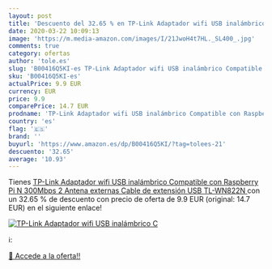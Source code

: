 ```yaml
---
layout: post
title: 'Descuento del 32.65 % en TP-Link Adaptador wifi USB inalámbrico C'
date: 2020-03-22 10:09:13
image: 'https://m.media-amazon.com/images/I/21JwoH4t7HL._SL400_.jpg'
comments: true
category: ofertas
author: 'tole.es'
slug: 'B00416Q5KI-es TP-Link Adaptador wifi USB inalámbrico Compatible con...'
sku: 'B00416Q5KI-es'
actualPrice: 9.9 EUR
currency: EUR
price: 9.9
comparePrice: 14.7 EUR
prodname: 'TP-Link Adaptador wifi USB inalámbrico Compatible con Raspberry Pi  N 300Mbps  2 Antena externas  Cable de extensión USB  TL-WN822N '
country: 'es'
flag: '🇪🇸'
brand: ''
buyurl: 'https://www.amazon.es/dp/B00416Q5KI/?tag=tolees-21'
descuento: '32.65'
average: '10.93'
---
```


Tienes [TP-Link Adaptador wifi USB inalámbrico Compatible con Raspberry Pi  N 300Mbps  2 Antena externas  Cable de extensión USB  TL-WN822N ](https://www.amazon.es/dp/B00416Q5KI/?tag=tolees-21) con un 32.65 % de descuento con precio de oferta de 9.9 EUR (original: 14.7 EUR) en el siguiente enlace!

[![TP-Link Adaptador wifi USB inalámbrico C](https://m.media-amazon.com/images/I/21JwoH4t7HL._SL400_.jpg)](https://www.amazon.es/dp/B00416Q5KI/?tag=tolees-21)

ℹ️:


[🛒 Accede a la oferta!!](https://www.amazon.es/dp/B00416Q5KI/?tag=tolees-21)
